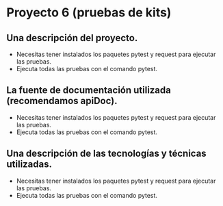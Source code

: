 # Proyecto 6 (pruebas de kits)


## Una descripción del proyecto.
- Necesitas tener instalados los paquetes pytest y request para ejecutar las pruebas.
- Ejecuta todas las pruebas con el comando pytest.
## La fuente de documentación utilizada (recomendamos apiDoc).
- Necesitas tener instalados los paquetes pytest y request para ejecutar las pruebas.
- Ejecuta todas las pruebas con el comando pytest.
## Una descripción de las tecnologías y técnicas utilizadas.
- Necesitas tener instalados los paquetes pytest y request para ejecutar las pruebas.
- Ejecuta todas las pruebas con el comando pytest.
